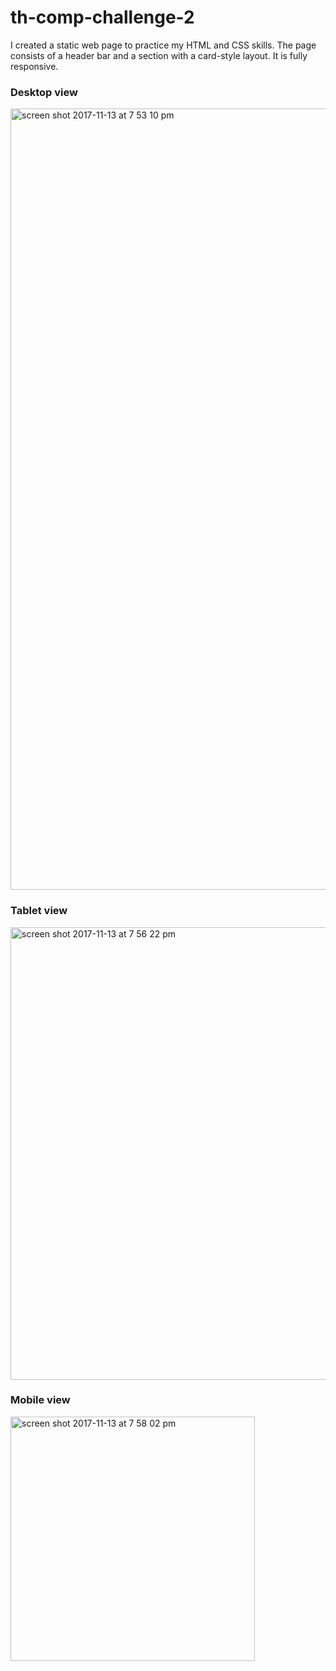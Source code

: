 # th-comp-challenge-2

I created a static web page to practice my HTML and CSS skills. The page consists of a header bar and a section with a card-style layout. It is fully responsive.

### Desktop view
<img width="1250" alt="screen shot 2017-11-13 at 7 53 10 pm" src="https://user-images.githubusercontent.com/25699277/32760649-725b83d2-c8ac-11e7-86c6-15657dcd1b23.png">

### Tablet view
<img width="724" alt="screen shot 2017-11-13 at 7 56 22 pm" src="https://user-images.githubusercontent.com/25699277/32760716-c340ed96-c8ac-11e7-9ddc-a3fbf58e1904.png">

### Mobile view
<img width="391" alt="screen shot 2017-11-13 at 7 58 02 pm" src="https://user-images.githubusercontent.com/25699277/32760759-0070e162-c8ad-11e7-8d49-0f9881fe3639.png">
